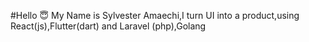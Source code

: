 #Hello 😇
My Name is Sylvester Amaechi,I turn UI into a product,using React(js),Flutter(dart) and Laravel (php),Golang
